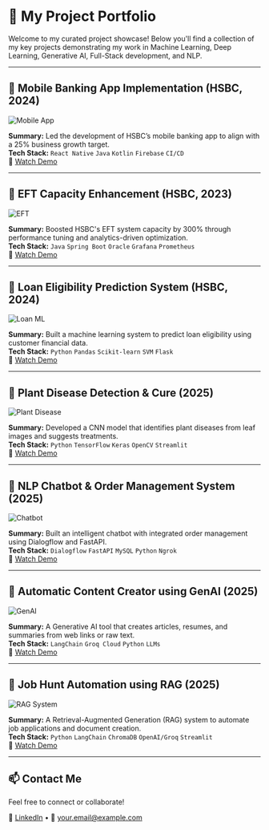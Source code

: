 # 🚀 My Project Portfolio

Welcome to my curated project showcase! Below you'll find a collection of my key projects demonstrating my work in Machine Learning, Deep Learning, Generative AI, Full-Stack development, and NLP.

---

## 📱 Mobile Banking App Implementation (HSBC, 2024)
![Mobile App](images/projects4.ico)

**Summary:** Led the development of HSBC’s mobile banking app to align with a 25% business growth target.  
**Tech Stack:** `React Native` `Java` `Kotlin` `Firebase` `CI/CD`  
🎥 [Watch Demo](https://www.youtube.com/watch?v=your-demo-link)

---

## 💸 EFT Capacity Enhancement (HSBC, 2023)
![EFT](images/projects5.ico)

**Summary:** Boosted HSBC's EFT system capacity by 300% through performance tuning and analytics-driven optimization.  
**Tech Stack:** `Java` `Spring Boot` `Oracle` `Grafana` `Prometheus`  
🎥 [Watch Demo](https://www.youtube.com/watch?v=your-demo-link)

---

## 🏦 Loan Eligibility Prediction System (HSBC, 2024)
![Loan ML](images/projects3.ico)

**Summary:** Built a machine learning system to predict loan eligibility using customer financial data.  
**Tech Stack:** `Python` `Pandas` `Scikit-learn` `SVM` `Flask`  
🎥 [Watch Demo](https://www.youtube.com/watch?v=your-demo-link)

---

## 🌿 Plant Disease Detection & Cure (2025)
![Plant Disease](images/projects4.ico)

**Summary:** Developed a CNN model that identifies plant diseases from leaf images and suggests treatments.  
**Tech Stack:** `Python` `TensorFlow` `Keras` `OpenCV` `Streamlit`  
🎥 [Watch Demo](https://www.youtube.com/watch?v=your-demo-link)

---

## 🤖 NLP Chatbot & Order Management System (2025)
![Chatbot](images/projects5.ico)

**Summary:** Built an intelligent chatbot with integrated order management using Dialogflow and FastAPI.  
**Tech Stack:** `Dialogflow` `FastAPI` `MySQL` `Python` `Ngrok`  
🎥 [Watch Demo](https://www.youtube.com/watch?v=your-demo-link)

---

## 🧠 Automatic Content Creator using GenAI (2025)
![GenAI](images/projects9.ico)

**Summary:** A Generative AI tool that creates articles, resumes, and summaries from web links or raw text.  
**Tech Stack:** `LangChain` `Groq Cloud` `Python` `LLMs`  
🎥 [Watch Demo](https://www.youtube.com/watch?v=your-demo-link)

---

## 🧾 Job Hunt Automation using RAG (2025)
![RAG System](images/projects8.ico)

**Summary:** A Retrieval-Augmented Generation (RAG) system to automate job applications and document creation.  
**Tech Stack:** `Python` `LangChain` `ChromaDB` `OpenAI/Groq` `Streamlit`  
🎥 [Watch Demo](https://www.youtube.com/watch?v=your-demo-link)

---

## 📫 Contact Me
Feel free to connect or collaborate!

🔗 [LinkedIn](https://linkedin.com/in/your-profile) • 📧 your.email@example.com
